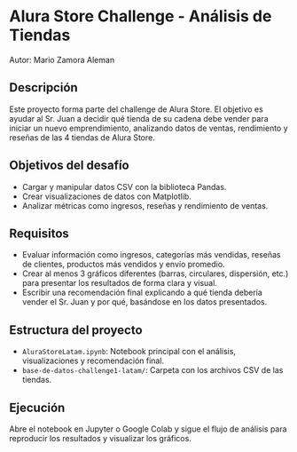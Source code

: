 # Alura Store Challenge - Análisis de Tiendas

Autor: Mario Zamora Aleman

## Descripción

Este proyecto forma parte del challenge de Alura Store. El objetivo es ayudar al Sr. Juan a decidir qué tienda de su cadena debe vender para iniciar un nuevo emprendimiento, analizando datos de ventas, rendimiento y reseñas de las 4 tiendas de Alura Store.

## Objetivos del desafío

- Cargar y manipular datos CSV con la biblioteca Pandas.
- Crear visualizaciones de datos con Matplotlib.
- Analizar métricas como ingresos, reseñas y rendimiento de ventas.

## Requisitos

- Evaluar información como ingresos, categorías más vendidas, reseñas de clientes, productos más vendidos y envío promedio.
- Crear al menos 3 gráficos diferentes (barras, circulares, dispersión, etc.) para presentar los resultados de forma clara y visual.
- Escribir una recomendación final explicando a qué tienda debería vender el Sr. Juan y por qué, basándose en los datos presentados.

## Estructura del proyecto

- `AluraStoreLatam.ipynb`: Notebook principal con el análisis, visualizaciones y recomendación final.
- `base-de-datos-challenge1-latam/`: Carpeta con los archivos CSV de las tiendas.

## Ejecución

Abre el notebook en Jupyter o Google Colab y sigue el flujo de análisis para reproducir los resultados y visualizar los gráficos.

